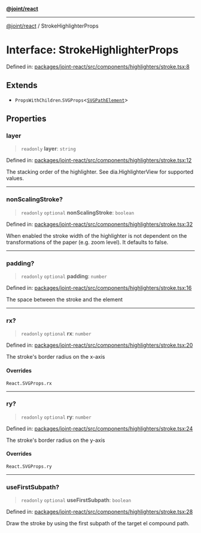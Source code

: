 [**@joint/react**](../README.md)

***

[@joint/react](../README.md) / StrokeHighlighterProps

# Interface: StrokeHighlighterProps

Defined in: [packages/joint-react/src/components/highlighters/stroke.tsx:8](https://github.com/samuelgja/joint/blob/main/packages/joint-react/src/components/highlighters/stroke.tsx#L8)

## Extends

- `PropsWithChildren`.`SVGProps`\<[`SVGPathElement`](https://developer.mozilla.org/docs/Web/API/SVGPathElement)\>

## Properties

### layer

> `readonly` **layer**: `string`

Defined in: [packages/joint-react/src/components/highlighters/stroke.tsx:12](https://github.com/samuelgja/joint/blob/main/packages/joint-react/src/components/highlighters/stroke.tsx#L12)

The stacking order of the highlighter. See dia.HighlighterView for supported values.

***

### nonScalingStroke?

> `readonly` `optional` **nonScalingStroke**: `boolean`

Defined in: [packages/joint-react/src/components/highlighters/stroke.tsx:32](https://github.com/samuelgja/joint/blob/main/packages/joint-react/src/components/highlighters/stroke.tsx#L32)

When enabled the stroke width of the highlighter is not dependent on the transformations of the paper (e.g. zoom level). It defaults to false.

***

### padding?

> `readonly` `optional` **padding**: `number`

Defined in: [packages/joint-react/src/components/highlighters/stroke.tsx:16](https://github.com/samuelgja/joint/blob/main/packages/joint-react/src/components/highlighters/stroke.tsx#L16)

The space between the stroke and the element

***

### rx?

> `readonly` `optional` **rx**: `number`

Defined in: [packages/joint-react/src/components/highlighters/stroke.tsx:20](https://github.com/samuelgja/joint/blob/main/packages/joint-react/src/components/highlighters/stroke.tsx#L20)

The stroke's border radius on the x-axis

#### Overrides

`React.SVGProps.rx`

***

### ry?

> `readonly` `optional` **ry**: `number`

Defined in: [packages/joint-react/src/components/highlighters/stroke.tsx:24](https://github.com/samuelgja/joint/blob/main/packages/joint-react/src/components/highlighters/stroke.tsx#L24)

The stroke's border radius on the y-axis

#### Overrides

`React.SVGProps.ry`

***

### useFirstSubpath?

> `readonly` `optional` **useFirstSubpath**: `boolean`

Defined in: [packages/joint-react/src/components/highlighters/stroke.tsx:28](https://github.com/samuelgja/joint/blob/main/packages/joint-react/src/components/highlighters/stroke.tsx#L28)

Draw the stroke by using the first subpath of the target el compound path.
